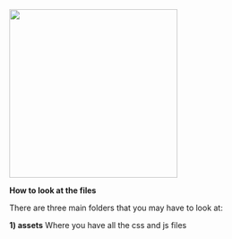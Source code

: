 <img src="http://getkirby.com/assets/images/github/plainkit.jpg" width="300">


**How to look at the files**  

There are three main folders that you may have to look at:

**1) assets**
Where you have all the css and js files
